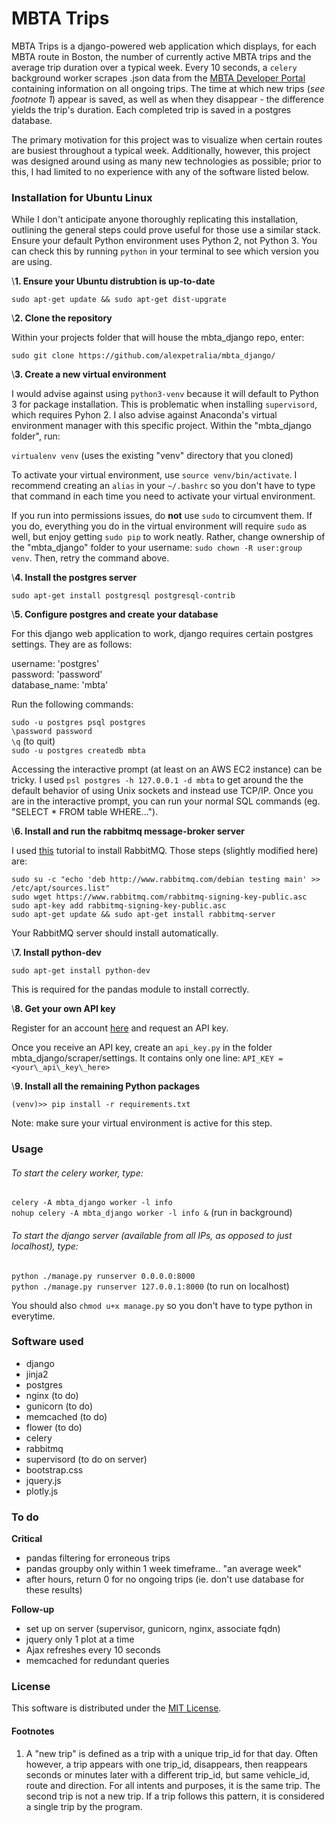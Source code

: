 # MBTA Trips

MBTA Trips is a django-powered web application which displays, for each MBTA route in Boston, the number of currently active MBTA trips and the average trip duration over a typical week. Every 10 seconds, a `celery` background worker scrapes .json data from the [MBTA Developer Portal](http://realtime.mbta.com/portal) containing information on all ongoing trips. The time at which new trips (*see footnote 1*) appear is saved, as well as when they disappear - the difference yields the trip's duration. Each completed trip is saved in a postgres database.

The primary motivation for this project was to visualize when certain routes are busiest throughout a typical week. Additionally, however, this project was designed around using as many new technologies as possible; prior to this, I had limited to no experience with any of the software listed below.

### Installation for Ubuntu Linux

While I don't anticipate anyone thoroughly replicating this installation, outlining the general steps could prove useful for those use a similar stack.
Ensure your default Python environment uses Python 2, not Python 3. You can check this by running `python` in your terminal to see which version you are using.

\\**1. Ensure your Ubuntu distrubtion is up-to-date**

`sudo apt-get update && sudo apt-get dist-upgrate`

\\**2. Clone the repository**

Within your projects folder that will house the mbta\_django repo, enter: 

`sudo git clone https://github.com/alexpetralia/mbta_django/`

\\**3. Create a new virtual environment**

I would advise against using `python3-venv` because it will default to Python 3 for package installation. This is problematic when installing `supervisord`, which requires Pyhon 2. I also advise against Anaconda's virtual environment manager with this specific project. Within the "mbta_django folder", run:

`virtualenv venv` (uses the existing "venv" directory that you cloned)

To activate your virtual environment, use `source venv/bin/activate`. I recommend creating an `alias` in your `~/.bashrc` so you don't have to type that command in each time you need to activate your virtual environment.

If you run into permissions issues, do **not** use `sudo` to circumvent them. If you do, everything you do in the virtual environment will require `sudo` as well, but enjoy getting `sudo pip` to work neatly. Rather, change ownership of the "mbta_django" folder to your username: `sudo chown -R user:group venv`. Then, retry the command above.

\\**4. Install the postgres server**

`sudo apt-get install postgresql postgresql-contrib`

\\**5. Configure postgres and create your database**

For this django web application to work, django requires certain postgres settings. They are as follows:

username: 'postgres'<br />
password: 'password'<br />
database_name: 'mbta'<br />

Run the following commands:

`sudo -u postgres psql postgres`<br />
`\password password`<br />
`\q` (to quit)<br />
`sudo -u postgres createdb mbta`<br />

Accessing the interactive prompt (at least on an AWS EC2 instance) can be tricky. I used `psl postgres -h 127.0.0.1 -d mbta` to get around the the default behavior of using Unix sockets and instead use TCP/IP. Once you are in the interactive prompt, you can run your normal SQL commands (eg. "SELECT * FROM table WHERE...").

\\**6. Install and run the rabbitmq message-broker server**

I used [this](http://monkeyhacks.com/post/installing-rabbitmq-on-ubuntu-14-04) tutorial to install RabbitMQ. Those steps (slightly modified here) are:

`sudo su -c "echo 'deb http://www.rabbitmq.com/debian testing main' >> /etc/apt/sources.list"`<br />
`sudo wget https://www.rabbitmq.com/rabbitmq-signing-key-public.asc`<br />
`sudo apt-key add rabbitmq-signing-key-public.asc`<br />
`sudo apt-get update && sudo apt-get install rabbitmq-server`<br />

Your RabbitMQ server should install automatically.

\\**7. Install python-dev**

`sudo apt-get install python-dev`

This is required for the pandas module to install correctly.

\\**8. Get your own API key**

Register for an account [here](http://realtime.mbta.com/Portal/Account/Register) and request an API key.

Once you receive an API key, create an `api_key.py` in the folder mbta\_django/scraper/settings. It contains only one line: `API_KEY = <your\_api\_key\_here>`

\\**9. Install all the remaining Python packages**

`(venv)>> pip install -r requirements.txt`

Note: make sure your virtual environment is active for this step.

### Usage

###### To start the celery worker, type:
`celery -A mbta_django worker -l info`<br />
`nohup celery -A mbta_django worker -l info &` (run in background)<br />

###### To start the django server (available from all IPs, as opposed to just localhost), type:
`python ./manage.py runserver 0.0.0.0:8000`<br />
`python ./manage.py runserver 127.0.0.1:8000` (to run on localhost)<br />

You should also `chmod u+x manage.py` so you don't have to type python in everytime.

### Software used
* django
* jinja2
* postgres
* nginx (to do)
* gunicorn (to do)
* memcached (to do)
* flower (to do)
* celery
* rabbitmq
* supervisord (to do on server)
* bootstrap.css
* jquery.js
* plotly.js

### To do

**Critical**
* pandas filtering for erroneous trips
* pandas groupby only within 1 week timeframe.. "an average week"
* after hours, return 0 for no ongoing trips (ie. don't use database for these results)

**Follow-up**
* set up on server (supervisor, gunicorn, nginx, associate fqdn)
* jquery only 1 plot at a time
* Ajax refreshes every 10 seconds
* memcached for redundant queries

### License

This software is distributed under the [MIT License](https://opensource.org/licenses/MIT).

#### Footnotes

1. A "new trip" is defined as a trip with a unique trip_id for that day. Often however, a trip appears with one trip\_id, disappears, then reappears seconds or minutes later with a different trip\_id, but same vehicle\_id, route and direction. For all intents and purposes, it is the same trip. The second trip is not a new trip. If a trip follows this pattern, it is considered a single trip by the program.

